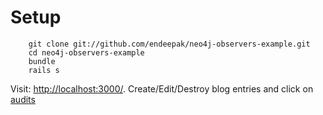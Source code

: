 Setup
=====

        git clone git://github.com/endeepak/neo4j-observers-example.git
        cd neo4j-observers-example
        bundle
        rails s

Visit: [http://localhost:3000/](http://localhost:3000/). Create/Edit/Destroy blog entries and click on [audits](http://localhost:3000/audits)